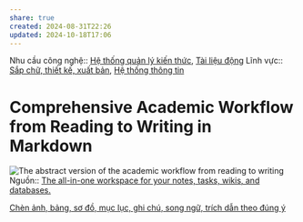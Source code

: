 ```yaml
---
share: true
created: 2024-08-31T22:26
updated: 2024-10-18T17:06
---
```

Nhu cầu công nghệ:: [Hệ thống quản lý kiến thức](../../Nhu%20c%E1%BA%A7u%20c%C3%B4ng%20ngh%E1%BB%87/Qu%E1%BA%A3n%20l%C3%BD%20ki%E1%BA%BFn%20th%E1%BB%A9c/H%E1%BB%87%20th%E1%BB%91ng%20qu%E1%BA%A3n%20l%C3%BD%20ki%E1%BA%BFn%20th%E1%BB%A9c.md), [Tài liệu động](../../Nhu%20c%E1%BA%A7u%20c%C3%B4ng%20ngh%E1%BB%87/T%C3%A0i%20li%E1%BB%87u%20%C4%91%E1%BB%99ng.md)
Lĩnh vực:: [Sắp chữ, thiết kế, xuất bản](../../L%C4%A9nh%20v%E1%BB%B1c/S%E1%BA%AFp%20ch%E1%BB%AF,%20thi%E1%BA%BFt%20k%E1%BA%BF,%20xu%E1%BA%A5t%20b%E1%BA%A3n.md), [Hệ thống thông tin](../../L%C4%A9nh%20v%E1%BB%B1c/H%E1%BB%87%20th%E1%BB%91ng%20th%C3%B4ng%20tin/index.md)
# Comprehensive Academic Workflow from Reading to Writing in Markdown
![The abstract version of the academic workflow from reading to writing](https://chris-grieser.de/image/https%3A%2F%2Fs3-us-west-2.amazonaws.com%2Fsecure.notion-static.com%2F8afcb0cc-e145-46b4-a37b-fb968f26022d%2FUntitled.png?table=block&id=11b60946-15f4-483a-a7f6-8bf69503aa04&spaceId=59bcf46b-de3b-49d0-8351-c59ab6c69bd5&width=1730&userId=&cache=v2)
Nguồn:: [The all-in-one workspace for your notes, tasks, wikis, and databases.](https://chris-grieser.de/Comprehensive-Academic-Workflow-from-Reading-to-Writing-in-Markdown)

[Chèn ảnh, bảng, sơ đồ, mục lục, ghi chú, song ngữ, trích dẫn theo đúng ý](../../Nhu%20c%E1%BA%A7u%20c%C3%B4ng%20ngh%E1%BB%87/Qu%E1%BA%A3n%20l%C3%BD%20ki%E1%BA%BFn%20th%E1%BB%A9c/Ch%C3%A8n%20%E1%BA%A3nh,%20b%E1%BA%A3ng,%20s%C6%A1%20%C4%91%E1%BB%93,%20m%E1%BB%A5c%20l%E1%BB%A5c,%20ghi%20ch%C3%BA,%20song%20ng%E1%BB%AF,%20tr%C3%ADch%20d%E1%BA%ABn%20theo%20%C4%91%C3%BAng%20%C3%BD.md)